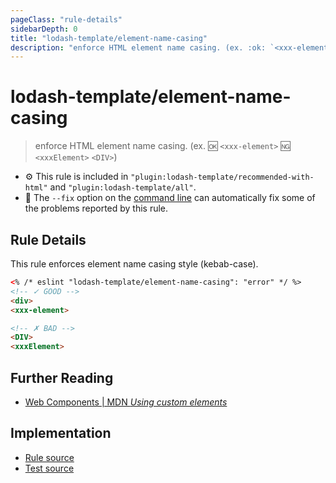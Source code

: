 ```yaml
---
pageClass: "rule-details"
sidebarDepth: 0
title: "lodash-template/element-name-casing"
description: "enforce HTML element name casing. (ex. :ok: `<xxx-element>` :ng: `<xxxElement>` `<DIV>`)"
---
```

# lodash-template/element-name-casing
> enforce HTML element name casing. (ex. :ok: `<xxx-element>` :ng: `<xxxElement>` `<DIV>`)

- :gear: This rule is included in `"plugin:lodash-template/recommended-with-html"` and `"plugin:lodash-template/all"`.
- :wrench: The `--fix` option on the [command line](https://eslint.org/docs/user-guide/command-line-interface#fixing-problems) can automatically fix some of the problems reported by this rule.

## Rule Details

This rule enforces element name casing style (kebab-case).

```html
<% /* eslint "lodash-template/element-name-casing": "error" */ %>
<!-- ✓ GOOD -->
<div>
<xxx-element>

<!-- ✗ BAD -->
<DIV>
<xxxElement>
```

## Further Reading

- [Web Components | MDN  *Using custom elements*](https://developer.mozilla.org/en-US/docs/Web/Web_Components/Using_custom_elements)

## Implementation

- [Rule source](https://github.com/ota-meshi/eslint-plugin-lodash-template/blob/master/lib/rules/element-name-casing.js)
- [Test source](https://github.com/ota-meshi/eslint-plugin-lodash-template/blob/master/tests/lib/rules/element-name-casing.js)
